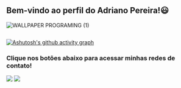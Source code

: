 ## Bem-vindo ao perfil do Adriano Pereira!😃

![WALLPAPER PROGRAMING (1)](https://user-images.githubusercontent.com/113852147/221328404-8775e5bb-c11a-445a-a03c-109dfdbe533b.png)

<div align="center">
  <img src="[https://user-images.githubusercontent.com/113852147/219984819-beaf4aa7-8ce2-48f7-aaca-5718e12deaa0.png](https://user-images.githubusercontent.com/113852147/221328404-8775e5bb-c11a-445a-a03c-109dfdbe533b.png)"  height="0"  width="0px"/>
</div>

[![Ashutosh's github activity graph](https://github-readme-activity-graph.vercel.app/graph?username=Ashutosh00710)](https://github.com/ashutosh00710/github-readme-activity-graph)

### Clique nos botões abaixo para acessar minhas redes de contato!
 
<div>
  <a href = "mailto:adriano.pereiradasilva.15011999@gmail.com"><img src="https://img.shields.io/badge/-Gmail-%23333?style=for-the-badge&logo=gmail&logoColor=white" target="_blank"></a>
  <a href="https://www.linkedin.com/in/adriano-pereira-3149b0251/" target="_blank"><img src="https://img.shields.io/badge/-LinkedIn-%230077B5?style=for-the-badge&logo=linkedin&logoColor=white" target="_blank"></a> 
</div>
